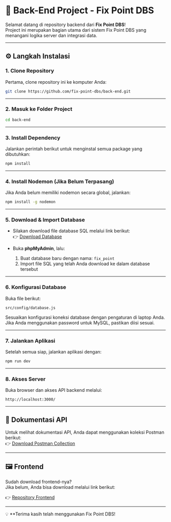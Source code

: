 # 🚀 Back-End Project - Fix Point DBS

Selamat datang di repository backend dari **Fix Point DBS**!  
Project ini merupakan bagian utama dari sistem Fix Point DBS yang menangani logika server dan integrasi data.

---

## ⚙️ Langkah Instalasi

### 1. Clone Repository
Pertama, clone repository ini ke komputer Anda:

```bash
git clone https://github.com/fix-point-dbs/back-end.git
```

---

### 2. Masuk ke Folder Project

```bash
cd back-end
```

---

### 3. Install Dependency

Jalankan perintah berikut untuk menginstal semua package yang dibutuhkan:

```bash
npm install
```

---

### 4. Install Nodemon (Jika Belum Terpasang)

Jika Anda belum memiliki nodemon secara global, jalankan:

```bash
npm install -g nodemon
```

---

### 5. Download & Import Database

- Silakan download file database SQL melalui link berikut:  
  👉 [Download Database](https://drive.com/xxxxxxx)

- Buka **phpMyAdmin**, lalu:
  1. Buat database baru dengan nama: `fix_point`
  2. Import file SQL yang telah Anda download ke dalam database tersebut

---

### 6. Konfigurasi Database

Buka file berikut:

```
src/config/database.js
```

Sesuaikan konfigurasi koneksi database dengan pengaturan di laptop Anda.  
Jika Anda menggunakan password untuk MySQL, pastikan diisi sesuai.

---

### 7. Jalankan Aplikasi

Setelah semua siap, jalankan aplikasi dengan:

```bash
npm run dev
```

---

### 8. Akses Server

Buka browser dan akses API backend melalui:

```
http://localhost:3000/
```

---

## 📮 Dokumentasi API

Untuk melihat dokumentasi API, Anda dapat menggunakan koleksi Postman berikut:  
👉 [Download Postman Collection](https://drive.com/xxx)

---

## 🖼️ Frontend

Sudah download frontend-nya?  
Jika belum, Anda bisa download melalui link berikut:

👉 [Repository Frontend](https://github.com/fix-point-dbs/front-end)

---

💡 **Terima kasih telah menggunakan Fix Point DBS!  